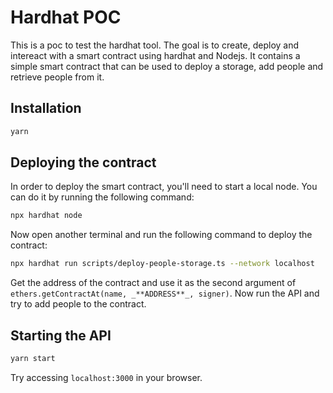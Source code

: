 # Hardhat POC
This is a poc to test the hardhat tool. The goal is to create, deploy and intereact with a smart contract using hardhat and Nodejs.
It contains a simple smart contract that can be used to deploy a storage, add people and retrieve people from it.

## Installation
```bash
yarn 
```
## Deploying the contract
In order to deploy the smart contract, you'll need to start a local node. You can do it by running the following command:
```bash
npx hardhat node
```

Now open another terminal and run the following command to deploy the contract:
```bash
npx hardhat run scripts/deploy-people-storage.ts --network localhost
```
Get the address of the contract and use it as the second argument of `ethers.getContractAt(name, _**ADDRESS**_, signer)`.
Now run the API and try to add people to the contract.
## Starting the API
```bash
yarn start
```
Try accessing `localhost:3000` in your browser.

